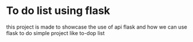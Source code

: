 # To do list using flask
this project is made to showcase the use of api flask and how we can use flask to do simple project like to-dop list
